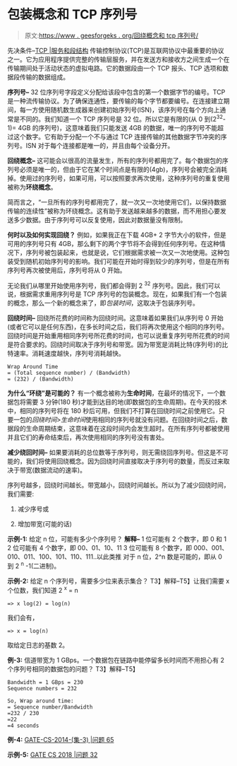 # 包装概念和 TCP 序列号

> 原文:[https://www . geesforgeks . org/回绕概念和 tcp 序列号/](https://www.geeksforgeeks.org/wrap-around-concept-and-tcp-sequence-number/)

先决条件–[TCP |服务和段结构](https://www.geeksforgeeks.org/tcp-services-and-segment-structure/)
传输控制协议(TCP)是互联网协议中最重要的协议之一。它为应用程序提供完整的传输层服务，并在发送方和接收方之间生成一个在传输期间处于活动状态的虚拟电路。它的数据段由一个 TCP 报头、TCP 选项和数据段传输的数据组成。

**序列号–**
32 位序列号字段定义分配给该段中包含的第一个数据字节的编号。TCP 是一种流传输协议。为了确保连通性，要传输的每个字节都要编号。在连接建立期间，每一方使用随机数生成器来创建初始序列号(ISN)，该序列号在每个方向上通常是不同的。我们知道一个 TCP 序列号是 32 位。所以它是有限的(从 0 到(2<sup>32</sup>-1)= 4GB 的序列号)，这意味着我们只能发送 4GB 的数据，唯一的序列号不能超过这个数字。它有助于分配一个不与通过 TCP 连接传输的其他数据字节冲突的序列号。ISN 对于每个连接都是唯一的，并且由每个设备分开。

**回绕概念–**
这可能会以很高的流量发生，所有的序列号都用完了。每个数据包的序列号必须是唯一的，但由于它在某个时间点是有限的(4gb)，序列号会被完全消耗掉。使用过的序列号，如果可用，可以按照要求再次使用，这种序列号的重复使用被称为**环绕概念**。

简而言之，“一旦所有的序列号都用完了，就一次又一次地使用它们，以保持数据传输的连续性”被称为环绕概念。这有助于发送越来越多的数据，而不用担心要发送多少数据。由于序列号可以反复使用，因此对数据量没有限制。

**何时以及如何实现回绕？**
例如，如果我正在下载 4GB+ 2 字节大小的软件，但是可用的序列号只有 4GB，那么剩下的两个字节将不会得到任何序列号。在这种情况下，序列号被包装起来，也就是说，它们根据需求被一次又一次地使用。这种包装受到随机初始序列号的影响。我们可能在开始时得到较少的序列号，但是在所有序列号再次被使用后，序列号将从 0 开始。

无论我们从哪里开始使用序列号，我们都会得到 2 <sup>32</sup> 序列号。因此，我们可以说，根据需求重用序列号是 TCP 序列号的包装概念。现在，如果我们有一个包装的概念，那么一个新的概念来了，即*包装时间*，这取决于包装序列号。

**回绕时间–**
回绕所花费的时间称为回绕时间。这意味着如果我们从序列号 0 开始(或者它可以是任何东西)，在多长时间之后，我们将再次使用这个相同的序列号。回绕时间是开始重用相同序列号所花费的时间，也可以说重复序列号所花费的时间是符合要求的。回绕时间取决于序列号和带宽。因为带宽是消耗比特(序列号)的比特速率。消耗速度越快，序列号消耗越快。

```
Wrap Around Time
= (Total sequence number) / (Bandwidth)
= (232) / (Bandwidth) 
```

**为什么“环绕”是可能的？**
有一个概念被称为**生命时间**，在最坏的情况下，一个数据包将需要 3 分钟(180 秒)才能到达目的地(即数据包的生命周期)。在今天的技术中，相同的序列号将在 180 秒后可用，但我们不打算在回绕时间之前使用它。只要一包的*回绕时间>生命时间*使用相同的序列号就没有问题。在回绕时间之后，数据段的生命周期结束，这意味着在这段时间内会发生超时。在所有序列号都被使用并且它们的寿命结束后，再次使用相同的序列号没有害处。

**减少绕回时间–**
如果要消耗的总位数等于序列号，则无需绕回序列号。但这是不可能的，我们将使用回绕概念。因为回绕时间直接取决于序列号的数量，而反过来取决于带宽(数据流动的速率)。

序列号越多，回绕时间越长。带宽越小，回绕时间越长。所以为了减少回绕时间，我们需要:

1.  减少序号或

2.  增加带宽(可能的话)

**示例-1:** 给定 n 位，可能有多少个序列号？
**解释–**
1 位可能有 2 个数字，即 0 和 1
2 位可能有 4 个数字，即 00、01、10、11
3 位可能有 8 个数字，即 000、001、010、011、100、101、110、111..以此类推
对于 n 位，2^n 数是可能的，即从 0 到 2 <sup>n</sup> -1(二进制)。

**示例-2:** 给定 n 个序列号，需要多少位来表示集合？
T3】解释–T5】让我们需要 x 个位数，我们知道 2 <sup>x</sup> = n

```
=> x log(2) = log(n) 
```

我们会有，

```
=> x = log(n) 
```

取给定日志的基数 2。

**例-3:** 信道带宽为 1 GBps。一个数据包在链路中能停留多长时间而不用担心有 2 个序列号相同的数据包的问题？
T3】解释–T5】

```
Bandwidth = 1 GBps = 230 
Sequence numbers = 232

So, Wrap around time: 
= Sequence number/Bandwidth
=232 / 230
=22
=4 seconds 
```

**例-4:** [GATE-CS-2014-(集-3) |问题 65](https://www.geeksforgeeks.org/gate-gate-cs-2014-set-3-question-37/)

**示例-5:** [GATE CS 2018 |问题 32](https://www.geeksforgeeks.org/gate-gate-cs-2018-question-32/)